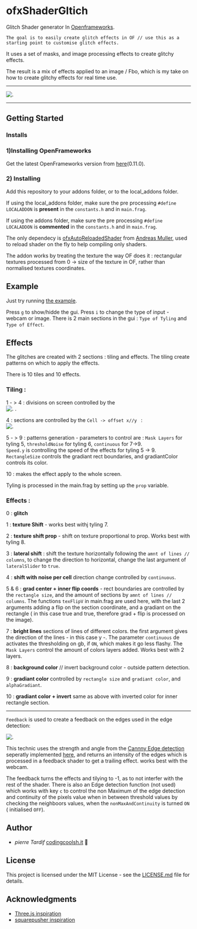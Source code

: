 # ofxShaderGltich
Glitch Shader generator In [Openframeworks](https://openframeworks.cc).

    The goal is to easily create glitch effects in OF // use this as a starting point to customise glitch effects.
 It uses a set of masks, and image processing effects to create glitchy effects.
   
 The result is a mix of effects applied to an image / Fbo, which is my take on how to create glitchy effects for real time use.
  

- - - -

![.](readme_files/example.gif)

- - - -
## Getting Started
### Installs

### 1)Installing OpenFrameworks

Get the latest OpenFrameworks version from [here](https://openframeworks.cc/download)(0.11.0).
  

### 2) Installing

Add this repository to your addons folder, or to the local_addons folder.
  
If using the local_addons folder, make sure the pre processing `#define LOCALADDON`  is **present** in the `constants.h` and in `main.frag`.
  
If using the addons folder, make sure the pre processing `#define LOCALADDON`  is **commented** in the `constants.h` and in `main.frag`.


  
The only dependecy is [ofxAutoReloadedShader](https://github.com/andreasmuller/ofxAutoReloadedShader) from [Andreas Muller](https://github.com/andreasmuller), used to reload shader on the fly to help compiling only shaders.
  

  
The addon works by treating the texture the way OF does it : rectangular textures processed from 0 -> size of the texture in OF, rather than normalised textures coordinates.
  



## Example

Just try running [the example](./example).

Press `g` to show/hidde the gui.
Press `i` to change the type of input - webcam or image.
There is 2 main sections in the gui :  `Type of Tyling` and `Type of Effect`.


## Effects
The glitches are created with 2 sections : tiling and effects.
The tiling create patterns on which to apply the effects.

There is 10 tiles and 10 effects.

### Tiling :
1 - > 4 : divisions on screen controlled by the  
![.](readme_files/gui_1.png) .  

4 : sections are controlled by the `Cell -> offset x//y ` :  
![.](readme_files/gui_2.png)  

5 - > 9 : patterns generation  - parameters to control are : `Mask Layers` for tyling 5, `thresholdNoise` for tyling 6, `continuous` for 7->9.  
`Speed.y` is controlling the speed of the effects for tyling 5 -> 9.  
`RectangleSize` controls the gradiant rect boundaries, and gradiantColor controls its color.  

10 : makes the effect apply to the whole screen.
  
Tyling is processed in the main.frag by setting up the `prop` variable.

### Effects :
0 : **glitch**  

1 : **texture Shift** - works best withj tyling 7.  

2 : **texture shift prop** - shift on texture proportional to prop. Works best with tyling 8.  

3 : **lateral shift** : shift the texture horizontally following the `amnt of lines // columns`, to change the direction to horizontal, change the last argument of `lateralSlider` to `true`.   

4 : **shift with noise per cell** direction change controlled by `continuous`.

5 & 6 : **grad center + inner flip coords** - rect boundaries are controlled by the `rectangle size`, and the amount of sections by `amnt of lines // columns`. The functions `texFlipV` in main.frag are used here, with the last 2 arguments adding a flip on the section coordinate, and a gradiant on the rectangle ( in this case true and true, therefore grad + flip is processed on the image).  

7 : **bright lines** sections of lines of different colors. the first argument gives the direction of the lines - in this case y -. The parameter `continuous` de activates the thresholding on gb, if `ON`, which makes it go less flashy. The `Mask Layers` control the amount of colors layers added. Works best with 2 layers.   

8 : **background color** // invert background color - outside pattern detection.   

9 : **gradiant color** controlled by `rectangle size` and `gradiant color`, and `alphaGradiant`.  

10 : **gradiant color + invert** same as above with inverted color for inner rectangle section.   

  

- - - -

`Feedback` is used to create a feedback on the edges used in the edge detection:

![.](readme_files/edgesFeedback.png)
  
This technic uses the strength and angle from the [Cannny Edge detection](https://towardsdatascience.com/canny-edge-detection-step-by-step-in-python-computer-vision-b49c3a2d8123) seperatly implemented [here](https://github.com/pierrextardif/ofxEdgeCannyDetector), and returns an intensity of the edges which is processed in a feedback shader to get a trailing effect. works best with the webcam.  

The feedback turns the effects and tilying to -1, as to not interfer with the rest of the shader.
There is also an Edge detection function (not used) which works with key `c` to control the non Maximum of the edge detection and continuity of the pixels value when in between threshold values by checking the neighboors values, when the `nonMaxAndContinuity` is turned `ON` ( initialised `OFF`).









## Author

* _pierre Tardif_   [codingcoolsh.it](codingcoolsh.it)   :floppy_disk:

## License

This project is licensed under the MIT License - see the [LICENSE.md](./LICENSE) file for details.


## Acknowledgments

* [Three.js inspiration](https://threejs.org/examples/?q=glitch#webgl_postprocessing_glitch)
* [squarepusher inspiration](https://www.youtube.com/watch?v=GlhV-OKHecI)
